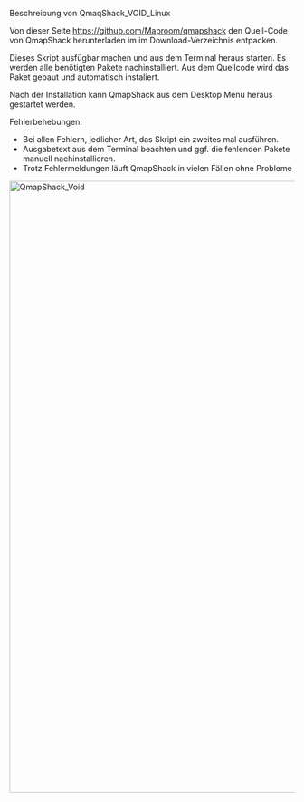 Beschreibung von QmaqShack_VOID_Linux

Von dieser Seite https://github.com/Maproom/qmapshack den Quell-Code von QmapShack herunterladen im im Download-Verzeichnis entpacken.

Dieses Skript ausfügbar machen und aus dem Terminal heraus starten.
Es werden alle benötigten Pakete nachinstalliert.
Aus dem Quellcode wird das Paket gebaut und automatisch instaliert.

Nach der Installation kann QmapShack aus dem Desktop Menu heraus gestartet werden.

Fehlerbehebungen:
- Bei allen Fehlern, jedlicher Art, das Skript ein zweites mal ausführen.
- Ausgabetext aus dem Terminal beachten und ggf. die fehlenden Pakete manuell nachinstallieren.
- Trotz Fehlermeldungen läuft QmapShack in vielen Fällen ohne Probleme
  
<img width="1920" height="1080" alt="QmapShack_Void" src="https://github.com/user-attachments/assets/c0ab5e52-7486-4a6e-ada0-32eb0541979c" />


